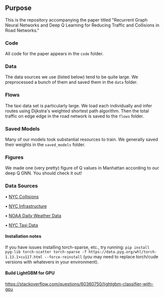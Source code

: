 ## Purpose

This is the repository accompanying the paper titled "Recurrent Graph Neural Networks and Deep Q Learning for Reducing Traffic and Collisions in Road Networks."

### Code

All code for the paper appears in the `code` folder.

### Data

The data sources we use (listed below) tend to be quite large. We preprocessed a bunch of them and saved them in the `data` folder.

### Flows

The taxi data set is particularly large. We load each individually and infer routes using Dijkstra's weighted shortest path algorithm. Then the total traffic on edge edge in the road network is saved to the `flows` folder.

### Saved Models

Many of our models took substantial resources to train. We generally saved their weights in the `saved_models` folder.

### Figures

We made one (very pretty) figure of Q values in Manhattan according to our deep Q GNN. You should check it out!

### Data Sources

• [NYC Collisions](https://data.cityofnewyork.us/Public-Safety/Motor-Vehicle-Collisions-Crashes/h9gi-nx95)

• [NYC Infrastructure](https://data.cityofnewyork.us/City-Government/NYC-Street-Centerline-CSCL-/exjm-f27b)

• [NOAA Daily Weather Data](https://www.ncdc.noaa.gov/cdo-web/datatools)

• [NYC Taxi Data](https://www1.nyc.gov/site/tlc/about/tlc-trip-record-data.page)

#### Installation notes
If you have issues installing torch-sparse, etc., try running: `pip install pyg-lib torch-scatter torch-sparse -f https://data.pyg.org/whl/torch-1.13.1+cu117.html --force-reinstall` (you may need to replace torch/cude versions with whatevers in your environment).

#### Build LightGBM for GPU
https://stackoverflow.com/questions/60360750/lightgbm-classifier-with-gpu
